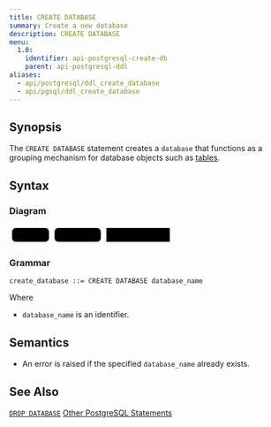 ```yaml
---
title: CREATE DATABASE
summary: Create a new database
description: CREATE DATABASE
menu:
  1.0:
    identifier: api-postgresql-create-db
    parent: api-postgresql-ddl
aliases:
  - api/postgresql/ddl_create_database
  - api/pgsql/ddl_create_database
---
```


## Synopsis
The `CREATE DATABASE` statement creates a `database` that functions as a grouping mechanism for database objects such as [tables](../ddl_create_table).

## Syntax

### Diagram

<svg class="rrdiagram" version="1.1" xmlns:xlink="http://www.w3.org/1999/xlink" xmlns="http://www.w3.org/2000/svg" width="296" height="35" viewbox="0 0 296 35"><path class="connector" d="M0 22h5m67 0h10m84 0h10m115 0h5"/><rect class="literal" x="5" y="5" width="67" height="25" rx="7"/><text class="text" x="15" y="22">CREATE</text><rect class="literal" x="82" y="5" width="84" height="25" rx="7"/><text class="text" x="92" y="22">DATABASE</text><a xlink:href="../grammar_diagrams#database-name"><rect class="rule" x="176" y="5" width="115" height="25"/><text class="text" x="186" y="22">database_name</text></a></svg>

### Grammar
```
create_database ::= CREATE DATABASE database_name
```
Where

- `database_name` is an identifier.

## Semantics

- An error is raised if the specified `database_name` already exists.

## See Also
[`DROP DATABASE`](../ddl_drop_database)
[Other PostgreSQL Statements](..)
